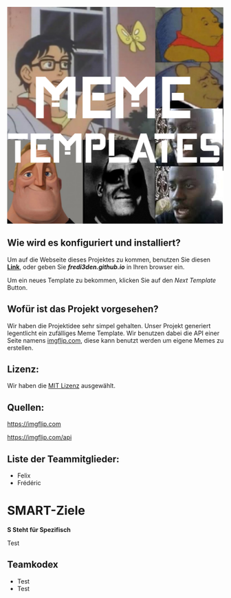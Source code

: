 <p align="center">
    <img src=logo.png>
</p>

## Wie wird es konfiguriert und installiert?
Um auf die Webseite dieses Projektes zu kommen, benutzen Sie diesen [**Link**](https://fredi3den.github.io), oder geben Sie ***fredi3den.github.io*** in Ihren browser ein.

Um ein neues Template zu bekommen, klicken Sie auf den *Next Template* Button.

## Wofür ist das Projekt vorgesehen?
Wir haben die Projektidee sehr simpel gehalten.
Unser Projekt generiert legentlicht ein zufälliges Meme Template.
Wir benutzen dabei die API einer Seite namens [imgflip.com](imgflip.com), diese kann benutzt werden um eigene Memes zu erstellen.

## Lizenz:
Wir haben die [MIT Lizenz](https://github.com/fredi3den/fredi3den.github.io/blob/main/LICENSE) ausgewählt.

## Quellen:
 https://imgflip.com 
 
 https://imgflip.com/api 

## Liste der Teammitglieder:
 * Felix
 * Frédéric

# SMART-Ziele
**S Steht für Spezifisch** 

Test

## Teamkodex
* Test
* Test
